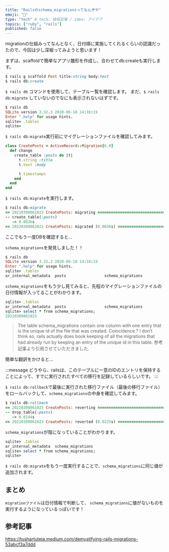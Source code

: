 ```yaml
---
title: "Railsのschema_migrationsってなんぞや"
emoji: "📕"
type: "tech" # tech: 技術記事 / idea: アイデア
topics: ["ruby", "rails"]
published: false
---
```


migrationの仕組みってなんとなく、日付順に実施してくれるくらいの認識だったので、今回は少し深堀ってみようと思います！

まずは、scaffoldで簡単なアプリ雛形を作成し、合わせてdb:createも実行します。
```ruby
$ rails g scaffold Post title:string body:text
$ rails db:create
```
`$ rails db` コマンドを使用して、テーブル一覧を確認します。
まだ、`$ rails db:migrate` していないのでなにも表示されないはずです。
```ruby
$ rails db
SQLite version 3.32.3 2020-06-18 14:16:19
Enter ".help" for usage hints.
sqlite> .tables
sqlite>
```

`$ rails db:migrate`実行前にマイグレーションファイルを確認してみます。
```ruby
class CreatePosts < ActiveRecord::Migration[6.0]
  def change
    create_table :posts do |t|
      t.string :title
      t.text :body

      t.timestamps
    end
  end
end
```
`$ rails db:migrate`を実行します。
```ruby
$ rails db:migrate
== 20220309061023 CreatePosts: migrating ======================================
-- create_table(:posts)
   -> 0.0036s
== 20220309061023 CreatePosts: migrated (0.0036s) =============================
```
ここでもう一度DBを確認すると...

`schema_migrations`を発見しました！！
```ruby
$ rails db
SQLite version 3.32.3 2020-06-18 14:16:19
Enter ".help" for usage hints.
sqlite> .tables
ar_internal_metadata  posts                 schema_migrations
```
`schema_migrations`をもう少し見てみると、先程のマイグレーションファイルの日付情報が入ってることがわかります。
```ruby
sqlite> .tables
ar_internal_metadata  posts                 schema_migrations
sqlite> select * from schema_migrations;
20220309061023
```

> The table schema_migrations contain one column with one entry that is the unique id of the file that was created. Coincidence ? I don’t think so, rails actually does book keeping of all the migrations that had already run by keeping an entry of the unique id in this table.
参考記事より引用させていただきました.

簡単な翻訳をかけると...

:::message
どうやら、railsは、このテーブルに一意のIDのエントリを保持することによって、すでに実行されたすべての移行を記録しているらしいです。
:::

`$ rails db:rollback`で最後に実行された移行ファイル（最後の移行ファイル）をロールバックして、`schema_migrations`の中身を確認してみます。
```ruby
$ rails db:rollback
== 20220309061023 CreatePosts: reverting ======================================
-- drop_table(:posts)
   -> 0.0144s
== 20220309061023 CreatePosts: reverted (0.0225s) =============================
```
`schema_migrations`が殻になっていることがわかります。
```ruby
sqlite> .tables
ar_internal_metadata  schema_migrations
sqlite> select * from schema_migrations;
sqlite>
```
`$ rails db:migrate`をもう一度実行することで、`schema_migrations`に同じ値が追加されます。

## まとめ

`migrationファイル`は日付情報で判断して、 `schema_migrations`に値がないものを実行するようになっているっぽいです！
## 参考記事

https://tushartuteja.medium.com/demystifying-rails-migrations-53abcf3a7ddd
